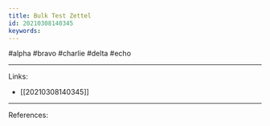 ```yaml
---
title: Bulk Test Zettel
id: 20210308140345
keywords:
---
```

#alpha #bravo #charlie #delta #echo

---
Links:

- [[20210308140345]]

---
References:
